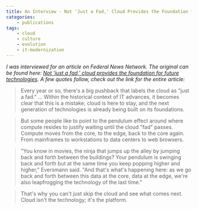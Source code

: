 ```yaml
---
title: An Interview - Not 'Just a Fad,' Cloud Provides the Foundation for Future Technologies
categories:
    - publications
tags:
    - cloud
    - culture
    - evolution
    - it-modernization
---
```


*I was interviewed for an article on Federal News Network.  The original can be found here: [Not 'just a fad,' cloud provides the foundation for future technologies](https://federalnewsnetwork.com/open-first/2020/08/not-just-a-fad-cloud-provides-the-foundation-for-future-technologies/).  A few quotes follow, check out the link for the entire article:*


> Every year or so, there's a big pushback that labels the cloud as "just a fad." ... Within the historical context of IT advances, it becomes clear that this is a mistake; cloud is here to stay, and the next generation of technologies is already being built on its foundations.


> But some people like to point to the pendulum effect around where compute resides to justify waiting until the cloud "fad" passes. Compute moves from the core, to the edge, back to the core again. From mainframes to workstations to data centers to web browsers.


> "You know in movies, the ninja that jumps up the alley by jumping back and forth between the buildings? Your pendulum is swinging back and forth but at the same time you keep popping higher and higher," Eversmann said. "And that's what's happening here: as we go back and forth between this data at the core, data at the edge, we're also leapfrogging the technology of the last time."


> That's why you can't just skip the cloud and see what comes next. Cloud isn't the technology; it's the platform.
